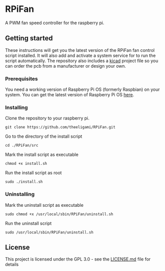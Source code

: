 # RPiFan
A PWM fan speed controller for the raspberry pi.

## Getting started
These instructions will get you the latest version of the RPiFan fan control script installed. It will also add and activate a system service for to run the script automatically.
The repository also includes a [kicad](https://kicad-pcb.org/) project file so you can order the pcb from a manufacturer or design your own.
### Prerequisites
You need a working version of Raspberry Pi OS (formerly Raspbian) on your system. You can get the latest version of Raspberry Pi OS [here](https://www.raspberrypi.org/downloads/).
### Installing
Clone the repository to your raspberry pi.
```
git clone https://github.com/theeligami/RPiFan.git
```
Go to the directory of the install script
```
cd ./RPiFan/src
```
Mark the install script as executable
```
chmod +x install.sh
```
Run the install script as root
```
sudo ./install.sh
```

### Uninstalling
Mark the uninstall script as executable
```
sudo chmod +x /usr/local/sbin/RPiFan/uninstall.sh
```
Run the uninstall script
```
sudo /usr/local/sbin/RPiFan/uninstall.sh
```

## License

This project is licensed under the GPL 3.0 - see the [LICENSE.md](LICENSE.md) file for details
